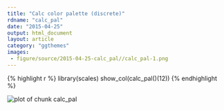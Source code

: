 ```yaml
---
title: "Calc color palette (discrete)"
rdname: "calc_pal"
date: "2015-04-25"
output: html_document
layout: article
category: "ggthemes"
images:
 - figure/source/2015-04-25-calc_pal//calc_pal-1.png
---
```





{% highlight r %}
library(scales)
show_col(calc_pal()(12))
{% endhighlight %}

![plot of chunk calc_pal](/allYourFigureAreBelongToUs/figure/source/2015-04-25-calc_pal/calc_pal-1.png) 